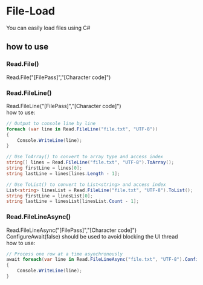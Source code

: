 # File-Load
You can easily load files using C#

## how to use
### Read.File()
Read.File("[FilePass]","[Character code]")

### Read.FileLine()
Read.FileLine("[FilePass]","[Character code]")<br>
how to use:
```csharp
// Output to console line by line
foreach (var line in Read.FileLine("file.txt", "UTF-8"))
{
    Console.WriteLine(line);
}

// Use ToArray() to convert to array type and access index
string[] lines = Read.FileLine("file.txt", "UTF-8").ToArray();
string firstLine = lines[0];
string lastLine = lines[lines.Length - 1];

// Use ToList() to convert to List<string> and access index
List<string> linesList = Read.FileLine("file.txt", "UTF-8").ToList();
string firstLine = linesList[0];
string lastLine = linesList[linesList.Count - 1];

```

### Read.FileLineAsync()
Read.FileLineAsync("[FilePass]","[Character code]")<br>
ConfigureAwait(false) should be used to avoid blocking the UI thread
<br>
how to use:
```csharp
// Process one row at a time asynchronously
await foreach(var line in Read.FileLineAsync("file.txt", "UTF-8").ConfigureAwait(false)) 
{
    Console.WriteLine(line);
}
```
